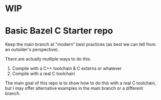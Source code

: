 # WIP
# Basic Bazel C Starter repo
Keep the main branch at "modern" best practices (as best we can tell from an outsider's perspective).

There are actually mutliple ways to do this.

1. Compile with a C++ toolchain & C externs or whatever
2. Compile with a real C toolchain

The main goal of this repo is to show how to do this with a real C toolchain, but I may offer alternative examples in the main branch or a different branch.
